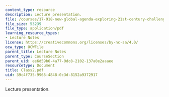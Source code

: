 ```yaml
---
content_type: resource
description: Lecture presentation.
file: /courses/17-918-new-global-agenda-exploring-21st-century-challenges-through-innovations-in-information-technologies-january-iap-2006/39c4f735996548480c3d8152a9372917_Class2.pdf
file_size: 53239
file_type: application/pdf
learning_resource_types:
- Lecture Notes
license: https://creativecommons.org/licenses/by-nc-sa/4.0/
ocw_type: OCWFile
parent_title: Lecture Notes
parent_type: CourseSection
parent_uid: ee6d59b6-4a77-9dc8-2102-137a0e2aaaee
resourcetype: Document
title: Class2.pdf
uid: 39c4f735-9965-4848-0c3d-8152a9372917
---
```

Lecture presentation.